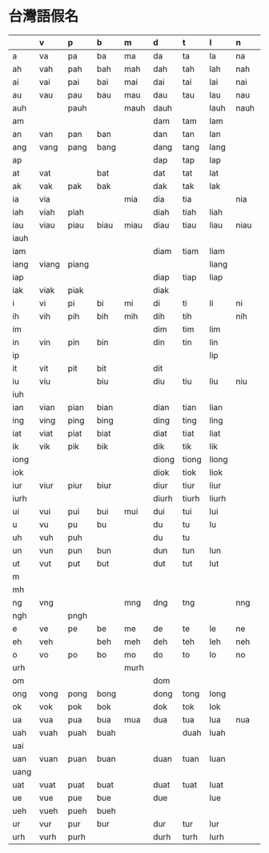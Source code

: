 # 台灣語假名

| | v | p | b | m | d | t | l | n | z | c | s | j | q | k | g/ng | h |
| :--- | :--- | :--- | :--- | :--- | :--- | :--- | :--- | :--- | :--- | :--- | :--- | :--- | :--- | :--- | :--- | :--- |
| a | va | pa | ba | ma | da | ta | la | na | za | ca | sa | | qa | ka | ga | ha |
| ah | vah | pah | bah | mah | dah | tah | lah | nah | zah | cah | sah | | qah | kah | | ha |
| ai | vai | pai | bai | mai | dai | tai | lai | nai | zai | cai | sai | | qai | kai | gai | aih |
| au | vau | pau | bau | mau | dau | tau | lau | nau | zau | cau | sau | | qau | kau | gau | hau |
| auh | | pauh | | mauh | dauh | | lauh | nauh | | cauh | | | qauh | | | |
| am | | | | | dam | tam | lam | | zam | cam | sam | | qam | kam | gam | ham |
| an | van | pan | ban | | dan | tan | lan | | zan | can | san | | qan | kan | gan | han |
| ang | vang | pang | bang | | dang | tang | lang | | zang | cang | sang | | qang | kang | gang | hang |
| ap | | | | | dap | tap | lap | | zap | cap | sap | | qap | kap | | hap |
| at | vat | | bat | | dat | tat | lat | | zat | cat | sat | | qat | kat | | hat |
| ak | vak | pak | bak | | dak | tak | lak | | zak | cak | sak | | qak | kak | gak | hak |
| ia | via | | | mia | dia | tia | | nia | zia | cia | sia | jia | qia | kia | gia | hia |
| iah | viah | piah | | | diah | tiah | liah | | ziah | ciah | siah | | qiah | kiah | giah | hiah |
| iau | viau | piau | biau | miau | diau | tiau | liau | niau | ziau | ciau | siau | jiau | qiau | kiau | giau | hiau |
| iauh | | | | | | | | | | | | | | qiauh | giauh | hiauh |
| iam | | | | | diam | tiam | liam | | ziam | ciam | sam | jiam | qiam | kiam | giam | hiam |
| iang | viang | piang | | | | | liang | | ziang | ciang | sang | jiang | | qiang | giang | hiang |
| iap | | | | | diap | tiap | liap | | ziap | ciap | siap | jiap | qiap | kiap | giap | hiap |
| iak | viak | piak | | | diak | | | | | ciak | siak | | | kiak | | |
| i | vi | pi | bi | mi | di | ti | li | ni | zi | ci | si | ji | qi | ki | gi | hi |
| ih | vih | pih | bih | mih | dih | tih | | nih | zih | cih | sih | | | kih | | |
| im | | | | | dim | tim | lim | | zim | cim | sim | jim | qim | kim | gim | him |
| in | vin | pin | bin | | din | tin | lin | | zin | cin | sin | jin | qin | kin | gin | hin |
| ip | | | | | | | lip | | zip | cip | sip | jip | qip | kip | | hip |
| it | vit | pit | bit | | dit | | | | zit | cit | sit | jit | qit | kit | | hit |
| iu | viu | | biu | | diu | tiu | liu | niu | ziu | ciu | siu | jiu | qiu | kiu | giu | hiu |
| iuh | | | | | | | | | | | | | | | | hiuh |
| ian | vian | pian | bian | | dian | tian | lian | | zian | cian | sian | jian | qian | kian | gian | hian |
| ing | ving | ping | bing | | ding | ting | ling | | zing | cing | sing | | qing | king | ging | hing |
| iat | viat | piat | biat | | diat | tiat | liat | | ziat | ciat | siat | jiat | qiat | kiat | giat | hiat |
| ik | vik | pik | bik | | dik | tik | lik | | zik | cik | sik | | qik | | gik | hik |
| iong | | | | | diong | tiong | liong | | ziong | ciong | siong | jiong | qi**o**ng | ki**o**ng | gi**o**ng | hi**o**ng |
| iok | | | | | diok | tiok | liok | | ziok | ciok | siok | jiok | qiok | kiok | giok | hiok |
| iur | viur | piur | biur | | diur | tiur | liur | | ziur | ciur | siur | jiur | qiur | kiur | giur | hiur |
| iurh | | | | | diurh | tiurh | liurh | | ziurh | ciurh | siurh | | qiurh | kiurh | giurh | |
| ui | vui | pui | bui | mui | dui | tui | lui | | zui | cui | sui | | qui | kui | gui | hui |
| u | vu | pu | bu | | du | tu | lu | | zu | cu | su | ju | qu | ku | gu | hu |
| uh | vuh | puh | | | du | tu | | | zu | cu | | | | ku | | |
| un | vun | pun | bun | | dun | tun | lun | | zun | cun | sun | jun | qun | kun | gun | hun |
| ut | vut | put | but | | dut | tut | lut | | zut | cut | sut | | qut | kut | | hut |
| m | | | | | | | | | | | | | | | | hm |
| mh | | | | | | | | | | | | | | | | hmh |
| ng | vng | | | mng | dng | tng | | nng | zng | cng | sng | | qng | kng | | hng |
| ngh | | pngh | | | | | | | | cngh | sngh | | | | | hngh |
| e | ve | pe | be | me | de | te | le | ne | ze | ce | se | | qe | ke | ge | he |
| eh | veh | | beh | meh | deh | teh | leh | neh | zeh | ceh | seh | | qeh | keh | geh | heh |
| o | vo | po | bo | mo | do | to | lo | no | zo | co | so | | qo | ko | go | ho |
| urh | | | | murh | | | | | | | | | | | | |
| om | | | | | dom | | | | | | som | | | | | |
| ong | vong | pong | bong | | dong | tong | long | | zong | cong | song | | qong | kong | gong | hong |
| ok | vok | pok | bok | | dok | tok | lok | | zok | cok | sok | | qok | kok | gok | hok |
| ua | vua | pua | bua | mua | dua | tua | lua | nua | zua | cua | sua | | qua | kua | gua | hua |
| uah | vuah | puah | buah | | | duah | luah | | zuah | cuah | suah | juah | quah | kuah | | huah |
| uai | | | | | | | | | zuai | | suai | | quai | kuai | | huai |
| uan | vuan | puan | buan | | duan | tuan | luan | | zuan | cuan | suan | | quan | kuan | guan | huan |
| uang | | | | | | | | | | cuang | | | | | | |
| uat | vuat | puat | buat | | duat | tuat | luat | | zuat | | suat | | quat | kuat | guat | huat |
| ue | vue | pue | bue | | due | | lue | | zue | cue | sue | jue | que | kue | gue | hue |
| ueh | vueh | pueh | bueh | | | | | | | | sueh | | queh | kueh | gueh | hueh |
| ur | vur | pur | bur | | dur | tur | lur | | zur | cur | sur | | qur | kur | gur | hur |
| urh | vurh | purh | | | durh | turh | lurh | | zurh | curh | surh | | qurh | | | hurh |
